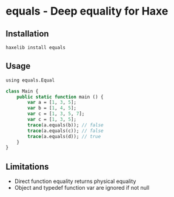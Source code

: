 # equals - Deep equality for Haxe

## Installation

```
haxelib install equals
```

## Usage

```haxe
using equals.Equal

class Main {
	public static function main () {
		var a = [1, 3, 5];
		var b = [1, 4, 5];
		var c = [1, 3, 5, 7];
		var c = [1, 3, 5];
		trace(a.equals(b)); // false
		trace(a.equals(c)); // false
		trace(a.equals(d)); // true
	}
}
```

## Limitations

- Direct function equality returns physical equality
- Object and typedef function var are ignored if not null

